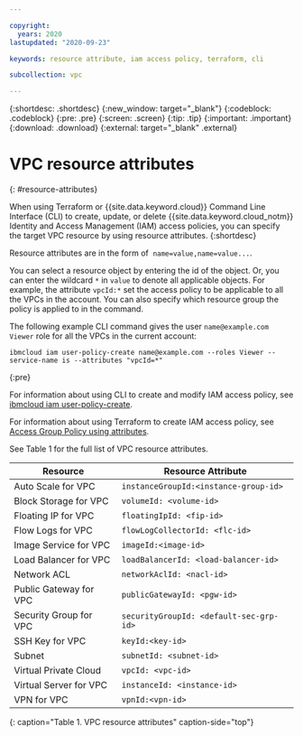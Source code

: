 ```yaml
---

copyright:
  years: 2020
lastupdated: "2020-09-23"

keywords: resource attribute, iam access policy, terraform, cli

subcollection: vpc

---
```


{:shortdesc: .shortdesc}
{:new_window: target="_blank"}
{:codeblock: .codeblock}
{:pre: .pre}
{:screen: .screen}
{:tip: .tip}
{:important: .important}
{:download: .download}
{:external: target="_blank" .external}


# VPC resource attributes
{: #resource-attributes}

When using Terraform or {{site.data.keyword.cloud}} Command Line Interface (CLI) to create, update, or delete {{site.data.keyword.cloud_notm}} Identity and Access Management (IAM) access policies, you can specify the target VPC resource by using resource attributes.
{:shortdesc}

Resource attributes are in the form of  `name=value,name=value...`.

You can select a resource object by entering the id of the object. Or, you can enter the wildcard `*` in `value` to denote all applicable objects. For example, the attribute `vpcId:*` set the access policy to be applicable to all the VPCs in the account. You can also specify which resource group the policy is applied to in the command.

The following example CLI command gives the user `name@example.com` `Viewer` role for all the VPCs in the current account:

```
ibmcloud iam user-policy-create name@example.com --roles Viewer --service-name is --attributes "vpcId=*"
```
{:pre} 

For information about using CLI to create and modify IAM access policy, see [ibmcloud iam user-policy-create](/docs/account?topic=cli-ibmcloud_commands_iam#ibmcloud_iam_user_policy_create).

For information about using Terraform to create IAM access policy, see [Access Group Policy using attributes](/docs/terraform?topic=terraform-iam-resources#access-group-policy-using-attributes).

See Table 1 for the full list of VPC resource attributes.

|   Resource     | Resource Attribute |
| ------- | ------ |
| Auto Scale for VPC | `instanceGroupId:<instance-group-id>` | 
| Block Storage for VPC | `volumeId: <volume-id>` |  
| Floating IP for VPC | `floatingIpId: <fip-id>` |
| Flow Logs for VPC | `flowLogCollectorId: <flc-id>` |
| Image Service for VPC | `imageId:<image-id>` |
| Load Balancer for VPC | `loadBalancerId: <load-balancer-id>` |
| Network ACL | `networkAclId: <nacl-id>` |
| Public Gateway for VPC | `publicGatewayId: <pgw-id>` |
| Security Group for VPC | `securityGroupId: <default-sec-grp-id>` |
| SSH Key for VPC | `keyId:<key-id>` |
| Subnet | `subnetId: <subnet-id>` |
| Virtual Private Cloud |  `vpcId: <vpc-id>`  |   
| Virtual Server for VPC | `instanceId: <instance-id>` |   
| VPN for VPC | `vpnId:<vpn-id>` |
{: caption="Table 1. VPC resource attributes" caption-side="top"}

<!--| Dedicated Host for VPC | `dedicatedHostId:<dedicated-host-id>` | -->
<!--| Virtual Private Endpoint for VPC | `endpointGatewayId:<endpoint-gateway-id>` |--> 
<!--Exclude "Snapshot snapshotId" and "Share shareId" as they are neither in production nor staging. Don't push those labeled with "staging" to production-->

